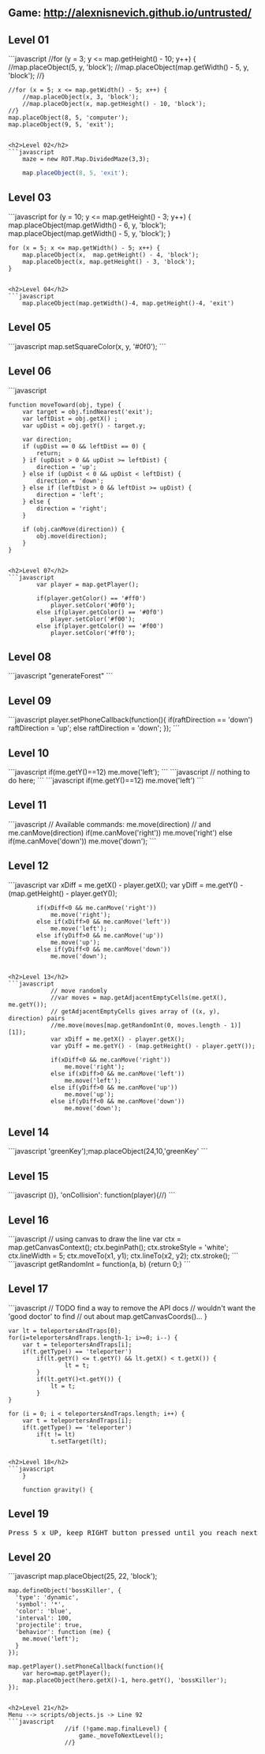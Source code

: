 <h2>Game: <a href="http://alexnisnevich.github.io/untrusted/">http://alexnisnevich.github.io/untrusted/</a></h2>

<h2>Level 01</h2>
```javascript
    //for (y = 3; y <= map.getHeight() - 10; y++) {
        //map.placeObject(5, y, 'block');
        //map.placeObject(map.getWidth() - 5, y, 'block');
    //}
    
    //for (x = 5; x <= map.getWidth() - 5; x++) {
        //map.placeObject(x, 3, 'block');
        //map.placeObject(x, map.getHeight() - 10, 'block');
    //}
    map.placeObject(8, 5, 'computer');
    map.placeObject(9, 5, 'exit');
```

<h2>Level 02</h2>
```javascript
	maze = new ROT.Map.DividedMaze(3,3);
```
```javascript
	map.placeObject(8, 5, 'exit');
```

<h2>Level 03</h2>
```javascript
    for (y = 10; y <= map.getHeight() - 3; y++) {
        map.placeObject(map.getWidth() - 6, y, 'block');
        map.placeObject(map.getWidth() - 5, y, 'block');
    }
    
    for (x = 5; x <= map.getWidth() - 5; x++) {
        map.placeObject(x,  map.getHeight() - 4, 'block');
        map.placeObject(x, map.getHeight() - 3, 'block');
    }
```

<h2>Level 04</h2>
```javascript
    map.placeObject(map.getWidth()-4, map.getHeight()-4, 'exit')
```

<h2>Level 05</h2>
```javascript
			map.setSquareColor(x, y, '#0f0');
```

<h2>Level 06</h2>
```javascript
        
	function moveToward(obj, type) {
        var target = obj.findNearest('exit');
        var leftDist = obj.getX() ;
        var upDist = obj.getY() - target.y;
        
        var direction;
        if (upDist == 0 && leftDist == 0) {
        	return;
        } if (upDist > 0 && upDist >= leftDist) {
            direction = 'up';
        } else if (upDist < 0 && upDist < leftDist) {
            direction = 'down';
        } else if (leftDist > 0 && leftDist >= upDist) {
            direction = 'left';
        } else {
            direction = 'right';
        }
        
        if (obj.canMove(direction)) {
            obj.move(direction);
        }
    }
```

<h2>Level 07</h2>
```javascript
        var player = map.getPlayer();
        
        if(player.getColor() == '#ff0')
        	player.setColor('#0f0');
        else if(player.getColor() == '#0f0')
        	player.setColor('#f00');
        else if(player.getColor() == '#f00')
        	player.setColor('#ff0');
```

<h2>Level 08</h2>
```javascript
"generateForest"
```

<h2>Level 09</h2>
```javascript
    player.setPhoneCallback(function(){
    	if(raftDirection == 'down')
   			raftDirection = 'up';
        else
        	raftDirection = 'down';
    });
```

<h2>Level 10</h2>
```javascript
            if(me.getY()==12)
            	me.move('left');
```
```javascript
			// nothing to do here;
```
```javascript
            if(me.getY()==12)
            	me.move('left')
```

<h2>Level 11</h2>
```javascript
            // Available commands: me.move(direction)
            //                 and me.canMove(direction)
            if(me.canMove('right'))
            	me.move('right')
            else if(me.canMove('down'))
            	me.move('down');
```

<h2>Level 12</h2>
```javascript
            var xDiff = me.getX() - player.getX();
            var yDiff = me.getY() - (map.getHeight() - player.getY());
            
            if(xDiff<0 && me.canMove('right'))
            	me.move('right');
            else if(xDiff>0 && me.canMove('left'))
            	me.move('left');
            else if(yDiff>0 && me.canMove('up'))
            	me.move('up');
            else if(yDiff<0 && me.canMove('down'))
            	me.move('down');
```

<h2>Level 13</h2>
```javascript
            // move randomly
            //var moves = map.getAdjacentEmptyCells(me.getX(), me.getY());
            // getAdjacentEmptyCells gives array of ((x, y), direction) pairs
            //me.move(moves[map.getRandomInt(0, moves.length - 1)][1]);
            var xDiff = me.getX() - player.getX();
            var yDiff = me.getY() - (map.getHeight() - player.getY());
            
            if(xDiff<0 && me.canMove('right'))
            	me.move('right');
            else if(xDiff>0 && me.canMove('left'))
            	me.move('left');
            else if(yDiff>0 && me.canMove('up'))
            	me.move('up');
            else if(yDiff<0 && me.canMove('down'))
            	me.move('down');
```

<h2>Level 14</h2>
```javascript
'greenKey');map.placeObject(24,10,'greenKey'
```

<h2>Level 15</h2>
```javascript
()}, 'onCollision': function(player){//)
```

<h2>Level 16</h2>
```javascript
        // using canvas to draw the line
        var ctx = map.getCanvasContext();
        ctx.beginPath();
        ctx.strokeStyle = 'white';
        ctx.lineWidth = 5;
        ctx.moveTo(x1, y1);
        ctx.lineTo(x2, y2);
        ctx.stroke();
```
```javascript
	getRandomInt = function(a, b) {return 0;}
```

<h2>Level 17</h2>
```javascript
        // TODO find a way to remove the API docs
        // wouldn't want the 'good doctor' to find
        // out about map.getCanvasCoords()...
    }
    
    var lt = teleportersAndTraps[0];
    for(i=teleportersAndTraps.length-1; i>=0; i--) {
    	var t = teleportersAndTraps[i];
    	if(t.getType() == 'teleporter')
        	if(lt.getY() <= t.getY() && lt.getX() < t.getX()) {
                	lt = t;
            }
            if(lt.getY()<t.getY()) {
            	lt = t;
            }
    }
    
    for (i = 0; i < teleportersAndTraps.length; i++) {
    	var t = teleportersAndTraps[i];
    	if(t.getType() == 'teleporter')
        	if(t != lt)
            	t.setTarget(lt);
```

<h2>Level 18</h2>
```javascript
 	}
    
	function gravity() {
```

<h2>Level 19</h2>
<pre>
Press 5 x UP, keep RIGHT button pressed until you reach next level
</pre>

<h2>Level 20</h2>
```javascript
	map.placeObject(25, 22, 'block');
    
    map.defineObject('bossKiller', {
      'type': 'dynamic',
      'symbol': '*',
      'color': 'blue',
      'interval': 100,
      'projectile': true,
      'behavior': function (me) { 
        me.move('left');
      }
    });
        
    map.getPlayer().setPhoneCallback(function(){
    	var hero=map.getPlayer();
    	map.placeObject(hero.getX()-1, hero.getY(), 'bossKiller');
    });
```

<h2>Level 21</h2>
Menu --> scripts/objects.js -> Line 92
```javascript
                //if (!game.map.finalLevel) {
                    game._moveToNextLevel();
                //}
```
